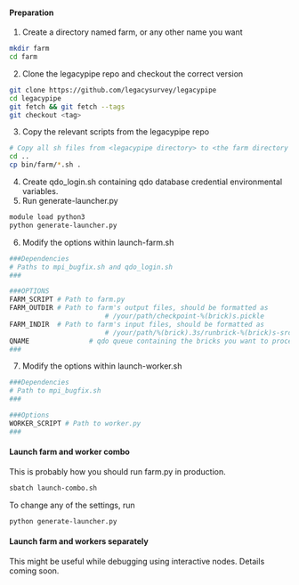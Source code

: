 #### Preparation

1.  Create a directory named farm, or any other name you want

```bash
mkdir farm
cd farm
```

2.  Clone the legacypipe repo and checkout the correct version

```bash
git clone https://github.com/legacysurvey/legacypipe
cd legacypipe
git fetch && git fetch --tags
git checkout <tag>
```

3.  Copy the relevant scripts from the legacypipe repo

```bash
# Copy all sh files from <legacypipe directory> to <the farm directory you created at step 1>
cd ..
cp bin/farm/*.sh .
```

4.  Create qdo_login.sh containing qdo database credential environmental variables.
5.  Run generate-launcher.py

```bash
module load python3
python generate-launcher.py
```

6.  Modify the options within launch-farm.sh

```bash
###Dependencies
# Paths to mpi_bugfix.sh and qdo_login.sh
###

###OPTIONS
FARM_SCRIPT # Path to farm.py
FARM_OUTDIR # Path to farm's output files, should be formatted as
						# /your/path/checkpoint-%(brick)s.pickle
FARM_INDIR  # Path to farm's input files, should be formatted as
						# /your/path/%(brick).3s/runbrick-%(brick)s-srcs.pickle
QNAME				# qdo queue containing the bricks you want to process
###
```

7.  Modify the options within launch-worker.sh

```bash
###Dependencies
# Path to mpi_bugfix.sh
###

###Options
WORKER_SCRIPT # Path to worker.py
###
```

#### Launch farm and worker combo

This is probably how you should run farm.py in production.

```bash
sbatch launch-combo.sh
```

To change any of the settings, run

```bash
python generate-launcher.py
```

#### Launch farm and workers separately

This might be useful while debugging using interactive nodes. Details coming soon.